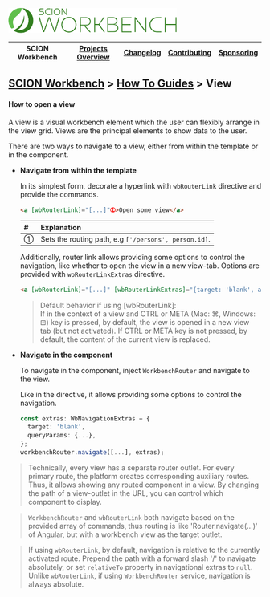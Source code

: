 <a href="/README.md"><img src="/resources/branding/scion-workbench-banner.svg" height="50" alt="SCION Workbench"></a>

| SCION Workbench | [Projects Overview][menu-projects-overview] | [Changelog][menu-changelog] | [Contributing][menu-contributing] | [Sponsoring][menu-sponsoring] |  
| --- | --- | --- | --- | --- |

## [SCION Workbench][menu-home] > [How To Guides][menu-how-to] > View

#### How to open a view
A view is a visual workbench element which the user can flexibly arrange in the view grid. Views are the principal elements to show data to the user.

There are two ways to navigate to a view, either from within the template or in the component.

- **Navigate from within the template**

  In its simplest form, decorate a hyperlink with `wbRouterLink` directive and provide the commands.

  ```html
  <a [wbRouterLink]="[...]"➀>Open some view</a>
  ```
  |#|Explanation|
  |-|-|
  |➀|Sets the routing path, e.g `['/persons', person.id]`.|

  Additionally, router link allows providing some options to control the navigation, like whether to open the view in a new view-tab. Options are provided with `wbRouterLinkExtras` directive.

    ```html
    <a [wbRouterLink]="[...]" [wbRouterLinkExtras]="{target: 'blank', activate: false}">
    ```

    > Default behavior if using [wbRouterLink]:\
    If in the context of a view and CTRL or META (Mac: ⌘, Windows: ⊞) key is pressed, by default, the view is opened in a new view tab (but not activated). If CTRL or META key is not pressed, by default, the content of the current view is replaced.


- **Navigate in the component**

  To navigate in the component, inject `WorkbenchRouter` and navigate to the view.

  Like in the directive, it allows providing some options to control the navigation.

  ```typescript
  const extras: WbNavigationExtras = {
    target: 'blank',
    queryParams: {...},
  };
  workbenchRouter.navigate([...], extras);
  ```

> Technically, every view has a separate router outlet. For every primary route, the platform creates corresponding auxiliary routes. Thus, it allows showing any routed component in a view. By changing the path of a view-outlet in the URL, you can control which component to display.

> `WorkbenchRouter` and  `wbRouterLink` both navigate based on the provided array of commands, thus routing is like 'Router.navigate(...)' of Angular, but with a workbench view as the target outlet.

> If using `wbRouterLink`, by default, navigation is relative to the currently activated route. Prepend the path with a forward slash '/' to navigate absolutely, or set `relativeTo` property in navigational extras to `null`. Unlike `wbRouterLink`, if using `WorkbenchRouter` service, navigation is always absolute.

[menu-how-to]: /docs/site/howto/how-to.md

[menu-home]: /README.md
[menu-projects-overview]: /docs/site/projects-overview.md
[menu-changelog]: /docs/site/changelog.md
[menu-contributing]: /CONTRIBUTING.md
[menu-sponsoring]: /docs/site/sponsoring.md
